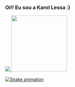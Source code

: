 ### Oi!! Eu sou a Karol Lessa  :)

<div>
<a  href="https://beancons.ai/karolllopes">
<img heigh="180em" src="https://github-readme-status.vercel.app/api?username=karolllopes&show_icons=true&theme=dracula&include_all_commits=true&count_private=true"/>
<img height="180em" src="https://github-readme-status.vercel.app/api/top-langs/?username=karolllopes&layout=compact&langs_count=16&theme=dracula"/>
</div>

  <!--animação-->
![Snake animation](https://github.com/rafaballerini2/rafaballerini2/blob/output/github-contribution-grid-snake.svg)
